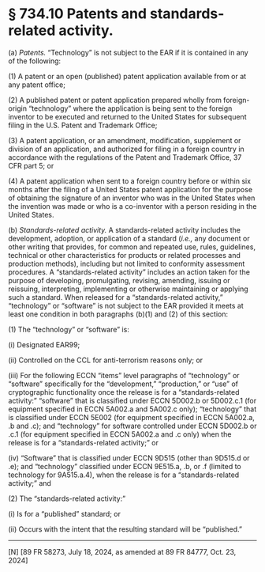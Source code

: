 # § 734.10   Patents and standards-related activity.

(a) *Patents.* “Technology” is not subject to the EAR if it is contained in any of the following:


(1) A patent or an open (published) patent application available from or at any patent office;


(2) A published patent or patent application prepared wholly from foreign-origin “technology” where the application is being sent to the foreign inventor to be executed and returned to the United States for subsequent filing in the U.S. Patent and Trademark Office;


(3) A patent application, or an amendment, modification, supplement or division of an application, and authorized for filing in a foreign country in accordance with the regulations of the Patent and Trademark Office, 37 CFR part 5; or


(4) A patent application when sent to a foreign country before or within six months after the filing of a United States patent application for the purpose of obtaining the signature of an inventor who was in the United States when the invention was made or who is a co-inventor with a person residing in the United States.


(b) *Standards-related activity.* A standards-related activity includes the development, adoption, or application of a standard (*i.e.,* any document or other writing that provides, for common and repeated use, rules, guidelines, technical or other characteristics for products or related processes and production methods), including but not limited to conformity assessment procedures. A “standards-related activity” includes an action taken for the purpose of developing, promulgating, revising, amending, issuing or reissuing, interpreting, implementing or otherwise maintaining or applying such a standard. When released for a “standards-related activity,” “technology” or “software” is not subject to the EAR provided it meets at least one condition in both paragraphs (b)(1) and (2) of this section:


(1) The “technology” or “software” is:


(i) Designated EAR99;


(ii) Controlled on the CCL for anti-terrorism reasons only; or


(iii) For the following ECCN “items” level paragraphs of “technology” or “software” specifically for the “development,” “production,” or “use” of cryptographic functionality once the release is for a “standards-related activity:” “software” that is classified under ECCN 5D002.b or 5D002.c.1 (for equipment specified in ECCN 5A002.a and 5A002.c only); “technology” that is classified under ECCN 5E002 (for equipment specified in ECCN 5A002.a, .b and .c); and “technology” for software controlled under ECCN 5D002.b or .c.1 (for equipment specified in ECCN 5A002.a and .c only) when the release is for a “standards-related activity;” or


(iv) “Software” that is classified under ECCN 9D515 (other than 9D515.d or .e); and “technology” classified under ECCN 9E515.a, .b, or .f (limited to technology for 9A515.a.4), when the release is for a “standards-related activity;” and






(2) The “standards-related activity:”


(i) Is for a “published” standard; or


(ii) Occurs with the intent that the resulting standard will be “published.”



---

[N] [89 FR 58273, July 18, 2024, as amended at 89 FR 84777, Oct. 23, 2024]




